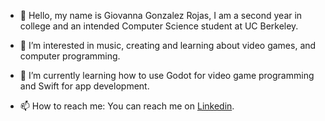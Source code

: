 - 👋 Hello, my name is Giovanna Gonzalez Rojas, I am a second year in college and an intended Computer Science student at UC Berkeley. 

- 👀 I’m interested in music, creating and learning about video games, and computer programming.

- 🌱 I’m currently learning how to use Godot for video game programming and Swift for app development.
<!--- 💞️ I’m looking to collaborate on ... -->
- 📫 How to reach me: You can reach me on <a href="https://www.linkedin.com/in/giovanna-gonzalez-rojas-b5b793181?trk=people-guest_people_search-card">Linkedin</a>.


<!---
Girlcoding22/Girlcoding22 is a ✨ special ✨ repository because its `README.md` (this file) appears on your GitHub profile.
You can click the Preview link to take a look at your changes.
--->
